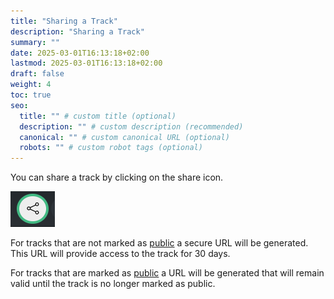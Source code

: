 ```yaml
---
title: "Sharing a Track"
description: "Sharing a Track"
summary: ""
date: 2025-03-01T16:13:18+02:00
lastmod: 2025-03-01T16:13:18+02:00
draft: false
weight: 4
toc: true
seo:
  title: "" # custom title (optional)
  description: "" # custom description (recommended)
  canonical: "" # custom canonical URL (optional)
  robots: "" # custom robot tags (optional)
---
```


You can share a track by clicking on the share icon.

![share icon](./icon-share.png "share icon")

For tracks that are not marked as [public](/docs/quickstart/upload-audio/#player-settings) a secure URL will be generated. This URL will provide access to the track for 30 days.

For tracks that are marked as [public](/docs/quickstart/upload-audio/#player-settings) a URL will be generated that will remain valid until the track is no longer marked as public.
